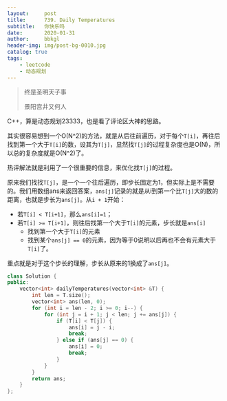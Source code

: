 ```yaml
---
layout:     post
title:      739. Daily Temperatures
subtitle:   你快乐吗
date:       2020-01-31
author:     bbkgl
header-img: img/post-bg-0010.jpg
catalog: true
tags:
    - leetcode
    - 动态规划
---
```


>终是圣明天子事
>
>景阳宫井又何人

C++，算是动态规划23333，也是看了评论区大神的思路。

其实很容易想到一个O(N\^2)的方法，就是从后往前遍历，对于每个`T[i]`，再往后找到第一个大于`T[i]`的数，设其为`T[j]`，显然找`T[j]`的过程复杂度也是O(N)，所以总的复杂度就是O(N\^2)了。

热评解法就是利用了一个很重要的信息，来优化找`T[j]`的过程。

原来我们找找`T[j]`，是一个一个往后遍历，即步长固定为1，但实际上是不需要的。我们用数组ans来返回答案，`ans[j]`记录的就是从i到第一个比`T[j]`大的数的距离，也就是步长为`ans[j]`。从`i + 1`开始：

- 若`T[i] < T[i+1]`，那么`ans[i]=1`；
- 若`T[i] >= T[i+1]`，则往后找第一个大于`T[i]`的元素，步长就是`ans[i]`
  - 找到第一个大于`T[i]`的元素
  - 找到某个`ans[j] == 0`的元素，因为等于0说明以后再也不会有元素大于`T[i]`了。

重点就是对于这个步长的理解，步长从原来的1换成了`ans[j]`。

```cpp
class Solution {
public:
    vector<int> dailyTemperatures(vector<int> &T) {
        int len = T.size();
        vector<int> ans(len, 0);
        for (int i = len - 2; i >= 0; i--) {
            for (int j = i + 1; j < len; j += ans[j]) {
                if (T[i] < T[j]) {
                    ans[i] = j - i;
                    break;
                } else if (ans[j] == 0) {
                    ans[i] = 0;
                    break;
                }
            }
        }
        return ans;
    }
};
```

